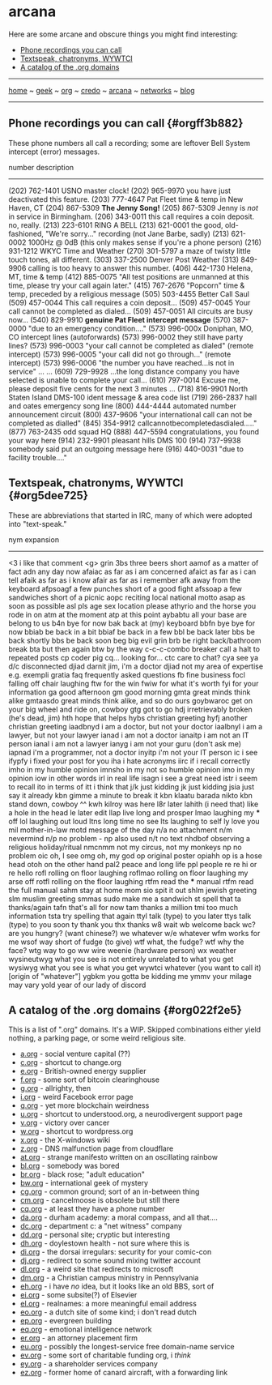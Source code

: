 # arcana

Here are some arcane and obscure things you might find interesting:

-   [Phone recordings you can call](#orgff3b882)
-   [Textspeak, chatronyms, WYWTCI](#org5dee725)
-   [A catalog of the .org domains](#org022f2e5)

-----
[home](README.md) ~ [geek](geekcode.md) ~ [org](orgmode.md) ~ [credo](credo.md) ~ [arcana](arcana.md) ~ [networks](networking.md) ~ [blog](blogroll.md)

-----

## Phone recordings you can call {#orgff3b882}

These phone numbers all call a recording; some are leftover Bell System
intercept (error) messages.

  number             description
  ------------------ -------------------------------------------------------------------------------------
  \(202\) 762-1401   USNO master clock!
  \(202\) 965-9970   you have just deactivated this feature.
  \(203\) 777-4647   Pat Fleet time & temp in New Haven, CT
  \(204\) 867-5309   **The Jenny Song!**
  \(205\) 867-5309   Jenny is *not* in service in Birmingham.
  \(206\) 343-0011   this call requires a coin deposit. no, really.
  \(213\) 223-6101   RING A BELL
  \(213\) 621-0001   the good, old-fashioned, \"We\'re sorry...\" recording (not Jane Barbe, sadly)
  \(213\) 621-0002   1000Hz @ 0dB (this only makes sense if you\'re a phone person)
  \(216\) 931-1212   WKYC Time and Weather
  \(270\) 301-5797   a maze of twisty little touch tones, all different.
  \(303\) 337-2500   Denver Post Weather
  \(313\) 849-9906   calling is too heavy to answer this number.
  \(406\) 442-1730   Helena, MT, time & temp
  \(412\) 885-0075   \"All test positions are unmanned at this time, please try your call again later.\"
  \(415\) 767-2676   \"Popcorn\" time & temp, preceded by a religious message
  \(505\) 503-4455   Better Call Saul
  \(509\) 457-0044   This call requires a coin deposit...
  \(509\) 457-0045   Your call cannot be completed as dialed...
  \(509\) 457-0051   All circuits are busy now...
  \(540\) 829-9910   **genuine Pat Fleet intercept message**
  \(570\) 387-0000   \"due to an emergency condition....\"
  \(573\) 996-000x   Doniphan, MO, CO intercept lines (autoforwards)
  \(573\) 996-0002   they still have party lines?
  \(573\) 996-0003   \"your call cannot be completed as dialed\" (remote intercept)
  \(573\) 996-0005   \"your call did not go through...\" (remote intercept)
  \(573\) 996-0006   \"the number you have reached...is not in service\"
  ...                ...
  \(609\) 729-9928   ...the long distance company you have selected is unable to complete your call...
  \(610\) 797-0014   Excuse me, please deposit five cents for the next 3 minutes ...
  \(718\) 816-9901   North Staten Island DMS-100 ident message & area code list
  \(719\) 266-2837   hall and oates emergency song line
  \(800\) 444-4444   automated number announcement circuit
  \(800\) 437-9606   \"your international call can not be completed as dialled\"
  \(845\) 354-9912   callcannotbecompletedasdialed.....\"
  \(877\) 763-2435   odd squad HQ
  \(888\) 447-5594   congratulations, you found your way here
  \(914\) 232-9901   pleasant hills DMS 100
  \(914\) 737-9938   somebody said put an outgoing message here
  \(916\) 440-0031   \"due to facility trouble....\"


## Textspeak, chatronyms, WYWTCI {#org5dee725}

These are abbreviations that started in IRC, many of which were adopted
into \"text-speak.\"

  nym                   expansion
  --------------------- -----------------------------------------------------------
  \<3                   i like that comment
  \<g\>                 grin
  3bs                   three beers short
  aamof                 as a matter of fact
  adn                   any day now
  afaiac                as far as i am concerned
  afaict                as far as i can tell
  afaik                 as far as i know
  afair                 as far as i remember
  afk                   away from the keyboard
  afpsoagf              a few punches short of a good fight
  afssoap               a few sandwiches short of a picnic
  aopc                  reciting local national motto
  asap                  as soon as possible
  asl pls               age sex location please
  athyrio               and the horse you rode in on
  atm                   at the moment
  atp                   at this point
  aybabtu               all your base are belong to us
  b4n                   bye for now
  bak                   back at (my) keyboard
  bbfn                  bye bye for now
  bbiab                 be back in a bit
  bbiaf                 be back in a few
  bbl                   be back later
  bbs                   be back shortly
  bbs                   be back soon
  beg                   big evil grin
  brb                   be right back/bathroom break
  bta                   but then again
  btw                   by the way
  c-c-c-combo breaker   call a halt to repeated posts
  cp                    coder pig
  cq...                 looking for...
  ctc                   care to chat?
  cya                   see ya
  d/c                   disconnected
  djiad                 darnit jim, i\'m a doctor
  djiad                 not my area of expertise
  e.g.                  exempli gratia
  faq                   frequently asked questions
  fb                    fine business
  focl                  falling off chair laughing
  ftw                   for the win
  fwiw                  for what it\'s worth
  fyi                   for your information
  ga                    good afternoon
  gm                    good morning
  gmta                  great minds think alike
  gmtaasdo              great minds think alike, and so do ours
  goybwaroc             get on your big wheel and ride on, cowboy
  gtg                   got to go
  hdj                   irretrievably broken (he\'s dead, jim)
  hth                   hope that helps
  hybs                  christian greeting
  hyfj                  another christian greeting
  iaadbnyd              i am a doctor, but not your doctor
  iaalbnyl              i am a lawyer, but not your lawyer
  ianad                 i am not a doctor
  ianaitp               i am not an IT person
  ianal                 i am not a lawyer
  ianyg                 i am not your guru (don\'t ask me)
  iapnad                i\'m a programmer, not a doctor
  inyitp                i\'m not your IT person
  ic                    i see
  ifypfy                i fixed your post for you
  iha                   i hate acronyms
  iirc                  if i recall correctly
  imho                  in my humble opinion
  imnsho                in my not so humble opinion
  imo                   in my opinion
  iow                   in other words
  irl                   in real life
  isagn                 i see a great need
  istr                  i seem to recall
  ito                   in terms of
  itt                   i think that
  j/k                   just kidding
  jk                    just kidding
  jsia                  just say it already
  kbn                   gimme a minute to break it
  kbn                   klaatu barada nikto
  kbn                   stand down, cowboy \^\^
  kwh                   kilroy was here
  l8r                   later
  lahith                (i need that) like a hole in the head
  le                    later edit
  llap                  live long and prosper
  lmao                  laughing my **\*** off
  lol                   laughing out loud
  ltns                  long time no see
  lts                   laughing to self
  ly                    love you
  mil                   mother-in-law
  motd                  message of the day
  n/a                   no attachment
  n/m                   nevermind
  n/p                   no problem - np also used
  n/t                   no text
  nhdbof                observing a religious holiday/ritual
  nmcnmm                not my circus, not my monkeys
  np                    no problem
  oic                   oh, I see
  omg                   oh, my god
  op                    original poster
  opiahh                op is a hose head
  otoh                  on the other hand
  pal2                  peace and long life
  ppl                   people
  re                    re hi or re hello
  rofl                  rolling on floor laughing
  roflmao               rolling on floor laughing my arse off
  rotfl                 rolling on the floor laughing
  rtfm                  read the ******\******* manual
  rtfm                  read the full manual
  sahm                  stay at home mom
  sio                   spit it out
  shlm                  jewish greeting
  slm                   muslim greeting
  smmas                 sudo make me a sandwich
  st                    spell that
  ta                    thanks/again
  tafn                  that\'s all for now
  tam                   thanks a million
  tmi                   too much information
  tsta                  try spelling that again
  ttyl                  talk (type) to you later
  ttys                  talk (type) to you soon
  ty                    thank you thx thanks
  w8                    wait
  wb                    welcome back
  wc?                   are you hungry? (want chinese?)
  we                    whatever
  w/e                   whatever
  wfm                   works for me
  wsof                  way short of fudge (to give)
  wtf                   what, the fudge?
  wtf                   why the face?
  wtg                   way to go
  ww                    wire weenie (hardware person)
  wx                    weather
  wysineutwyg           what you see is not entirely unrelated to what you get
  wysiwyg               what you see is what you get
  wywtci                whatever (you want to call it) \[origin of \"whatever\"\]
  ygbkm                 you gotta be kidding me
  ymmv                  your milage may vary
  yold                  year of our lady of discord

## A catalog of the .org domains {#org022f2e5}

This is a list of \".org\" domains. It\'s a WIP. Skipped combinations
either yield nothing, a parking page, or some weird religious site.

-   [a.org](https://a.org/) - social venture capital (??)
-   [c.org](https://c.org) - shortcut to change.org
-   [e.org](https://e.org/) - British-owned energy supplier
-   [f.org](https://f.org/) - some sort of bitcoin clearinghouse
-   [g.org](https://g.org/) - allrighty, then
-   [i.org](https://i.org/) - weird Facebook error page
-   [q.org](https://q.org/) - yet more blockchain weirdness
-   [u.org](https://u.org) - shortcut to understood.org, a
    neurodivergent support page
-   [v.org](https://www.v.org/) - victory over cancer
-   [w.org](https://w.org) - shortcut to wordpress.org
-   [x.org](https://www.x.org/wiki/) - the X-windows wiki
-   [z.org](https://www.z.org/) - DNS malfunction page from cloudflare
-   [at.org](https://at.org/) - strange manifesto written on an
    oscillating rainbow
-   [bl.org](https://bl.org/) - somebody was bored
-   [br.org](https://br.org/) - black rose; \"adult education\"
-   [bw.org](https://bw.org/) - international geek of mystery
-   [cg.org](http://cg.org/) - common ground; sort of an in-between
    thing
-   [cm.org](http://cm.org/) - cancelmoose is obsolete but still there
-   [cq.org](http://cq.org/) - at least they have a phone number
-   [da.org](https://www.da.org/) - durham academy: a moral compass, and
    all that....
-   [dc.org](http://dc.org/) - department c: a \"net witness\" company
-   [dd.org](http://dd.org/) - personal site; cryptic but interesting
-   [dh.org](https://dh.org) - doylestown health - not sure where this
    is
-   [di.org](https://di.org/) - the dorsai irregulars: security for your
    comic-con
-   [dj.org](https://dj.org) - redirect to some sound mixing twitter
    account
-   [dl.org](http://dl.org/) - a weird site that redirects to microsoft
-   [dm.org](https://www.dm.org/) - a Christian campus ministry in
    Pennsylvania
-   [eh.org](http://eh.org/) - i have *no* idea, but it looks like an
    old BBS, sort of
-   [ei.org](https://www.elsevier.com/solutions/engineering-village?utm_source=eiorg&utm_medium=redirect&utm_campaign=301&utm_content=/%3f) -
    some subsite(?) of Elsevier
-   [el.org](http://el.org/) - realnames: a more meaningful email
    address
-   [eo.org](https://www.eo.nl/) - a dutch site of some kind; i don\'t
    read dutch
-   [ep.org](https://www.ep.org/) - evergreen building
-   [eq.org](https://eq.org/) - emotional intelligence network
-   [er.org](https://www.bcgsearch.com/) - an attorney placement firm
-   [eu.org](https://nic.eu.org/) - possibly the longest-service free
    domain-name service
-   [ev.org](https://ev.org/) - some sort of charitable funding org, i
    *think*
-   [ey.org](https://www.ey.com/en_us) - a shareholder services company
-   [ez.org](https://ez.canardaircraft.com/) - former home of canard
    aircraft, with a forwarding link

